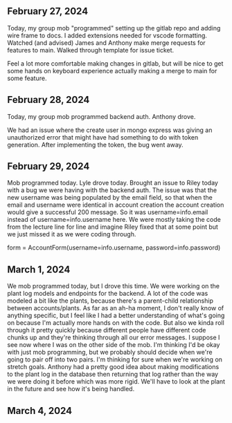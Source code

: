 ## February 27, 2024

Today, my group mob "programmed" setting up the gitlab repo and adding wire frame to docs. I added extensions needed for vscode formatting. Watched (and advised) James and Anthony make merge requests for features to main. Walked through template for issue ticket.

Feel a lot more comfortable making changes in gitlab, but will be nice to get some hands on keyboard experience actually making a merge to main for some feature.

## February 28, 2024

Today, my group mob programmed backend auth. Anthony drove.

We had an issue where the create user in mongo express was giving an unauthorized error that might have had something to do with token generation. After implementing the token, the bug went away.

## February 29, 2024

Mob programmed today. Lyle drove today. Brought an issue to Riley today with a bug we were having with the backend auth. The issue was that the new username was being populated by the email field, so that when the email and username were identical in account creation the account creation would give a successful 200 message. So it was username=info.email instead of username=info.username here. We were mostly taking the code from the lecture line for line and imagine Riley fixed that at some point but we just missed it as we were coding through.

form = AccountForm(username=info.username, password=info.password)

## March 1, 2024

We mob programmed today, but I drove this time. We were working on the plant log models and endpoints for the backend. A lot of the code was modeled a bit like the plants, because there's a parent-child relationship between accounts/plants. As far as an ah-ha moment, I don't really know of anything specific, but I feel like I had a better understanding of what's going on because I'm actually more hands on with the code. But also we kinda roll through it pretty quickly because different people have different code chunks up and they're thinking through all our error messages. I suppose I see now where I was on the other side of the mob. I'm thinking I'd be okay with just mob programming, but we probably should decide when we're going to pair off into two pairs. I'm thinking for sure when we're working on stretch goals. Anthony had a pretty good idea about making modifications to the plant log in the database then returning that log rather than the way we were doing it before which was more rigid. We'll have to look at the plant in the future and see how it's being handled.

## March 4, 2024
